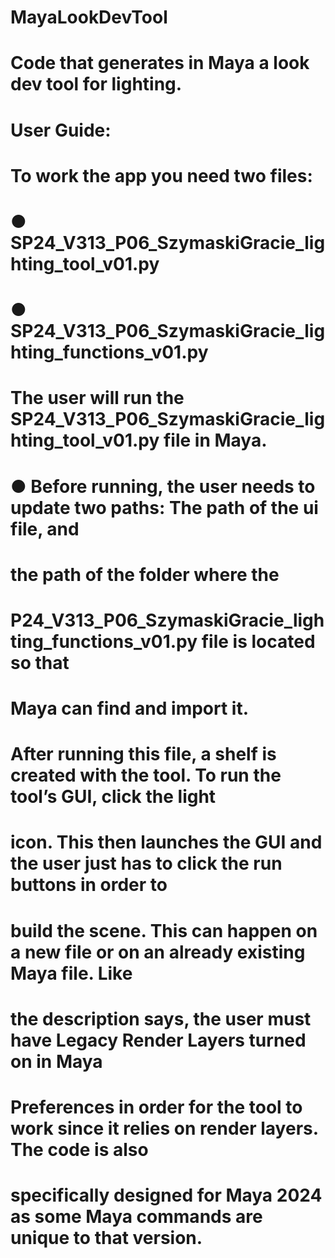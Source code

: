 # MayaLookDevTool
# Code that generates in Maya a look dev tool for lighting.

# User Guide:

# To work the app you need two files:
#  ● SP24_V313_P06_SzymaskiGracie_lighting_tool_v01.py
#  ● SP24_V313_P06_SzymaskiGracie_lighting_functions_v01.py
#  The user will run the SP24_V313_P06_SzymaskiGracie_lighting_tool_v01.py file in Maya.
#  ● Before running, the user needs to update two paths: The path of the ui file, and 
# the path of the folder where the 
# P24_V313_P06_SzymaskiGracie_lighting_functions_v01.py file is located so that 
# Maya can find and import it.

#  After running this file, a shelf is created with the tool. To run the tool’s GUI, click the light 
# icon. This then launches the GUI and the user just has to click the run buttons in order to 
# build the scene. This can happen on a new file or on an already existing Maya file. Like 
# the description says, the user must have Legacy Render Layers turned on in Maya 
# Preferences in order for the tool to work since it relies on render layers. The code is also 
# specifically designed for Maya 2024 as some Maya commands are unique to that version.
